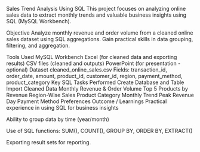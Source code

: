 Sales Trend Analysis Using SQL
This project focuses on analyzing online sales data to extract monthly trends and valuable business insights using SQL (MySQL Workbench).

Objective
Analyze monthly revenue and order volume from a cleaned online sales dataset using SQL aggregations. Gain practical skills in data grouping, filtering, and aggregation.

Tools Used
MySQL Workbench
Excel (for cleaned data and exporting results)
CSV files (cleaned and outputs)
PowerPoint (for presentation - optional)
Dataset
cleaned_online_sales.csv
Fields: transaction_id, order_date, amount, product_id, customer_id, region, payment_method, product_category
Key SQL Tasks Performed
Create Database and Table
Import Cleaned Data
Monthly Revenue & Order Volume
Top 5 Products by Revenue
Region-Wise Sales
Product Category Monthly Trend
Peak Revenue Day
Payment Method Preferences
Outcome / Learnings
Practical experience in using SQL for business insights

Ability to group data by time (year/month)

Use of SQL functions: SUM(), COUNT(), GROUP BY, ORDER BY, EXTRACT()

Exporting result sets for reporting.
